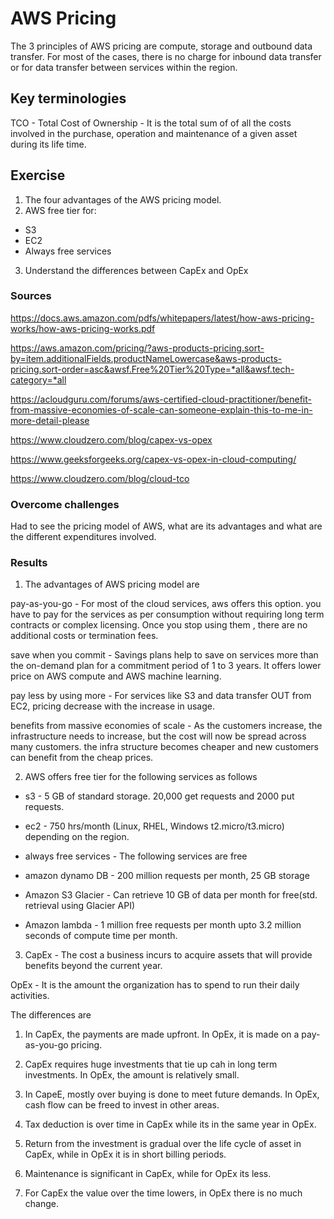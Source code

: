 #  AWS Pricing

The 3 principles of AWS pricing are compute, storage and outbound data transfer. For most of the cases, there is no charge for inbound data transfer or for data transfer between services within the region.

## Key terminologies 

TCO - Total Cost of Ownership - It is the total sum of of all the costs involved in the purchase, operation and maintenance of a given asset during its life time. 


## Exercise
1) The four advantages of the AWS pricing model.
2) AWS free tier for:
- S3
- EC2
-  Always free services
3) Understand the differences between CapEx and OpEx

### Sources

https://docs.aws.amazon.com/pdfs/whitepapers/latest/how-aws-pricing-works/how-aws-pricing-works.pdf

https://aws.amazon.com/pricing/?aws-products-pricing.sort-by=item.additionalFields.productNameLowercase&aws-products-pricing.sort-order=asc&awsf.Free%20Tier%20Type=*all&awsf.tech-category=*all

https://acloudguru.com/forums/aws-certified-cloud-practitioner/benefit-from-massive-economies-of-scale-can-someone-explain-this-to-me-in-more-detail-please

https://www.cloudzero.com/blog/capex-vs-opex

https://www.geeksforgeeks.org/capex-vs-opex-in-cloud-computing/

https://www.cloudzero.com/blog/cloud-tco

### Overcome challenges

Had to see the pricing model of AWS, what are its advantages and what are the different expenditures involved. 


### Results
1) The advantages of AWS pricing model are 

pay-as-you-go - For most of the cloud services, aws offers this option. you have to pay for the services as per consumption without requiring long term contracts or complex licensing. Once you stop using them , there are no additional costs or termination fees.

save when you commit - Savings plans help to save on services more than the on-demand plan for a commitment period of 1 to 3 years. It offers lower price on AWS compute and AWS machine learning. 

pay less by using more - For services like S3 and data transfer OUT from EC2, pricing decrease with the increase in usage. 

benefits from massive economies of scale - As the customers increase, the infrastructure needs to increase, but the cost will now be spread across many customers. the infra structure becomes cheaper and new customers can benefit from the cheap prices.

2) AWS offers free tier for the following services as follows

- s3 -  5 GB of standard storage. 20,000 get requests and 2000 put requests.

- ec2 - 750 hrs/month (Linux, RHEL, Windows t2.micro/t3.micro) depending on the region. 

- always free services - The following services are free

- amazon dynamo DB - 200 million requests per month, 25 GB storage

- Amazon S3 Glacier - Can retrieve 10 GB of data per month for free(std. retrieval using Glacier API)

- Amazon lambda - 1 million free requests per month upto 3.2 million seconds of compute time per month.

3) CapEx - The cost a business incurs to acquire assets that will provide benefits beyond the current year.

OpEx - It is the amount the organization has to spend to run their daily activities.

The differences are

1) In CapEx, the payments are made upfront. In OpEx, it is made on a pay-as-you-go pricing.

2) CapEx requires huge investments that tie up cah in long term investments. In OpEx, the amount is relatively small. 

3) In CapeE, mostly over buying is done to meet future demands. In OpEx, cash flow can be freed to invest in other areas.

4) Tax deduction is over time in CapEx while its in the same year in OpEx.

5) Return from the investment is gradual over the life cycle of asset in CapEx, while in OpEx it is in short billing periods.

6) Maintenance is significant in CapEx, while for OpEx its less.

7) For CapEx the value over the time lowers, in OpEx there is no much change. 













